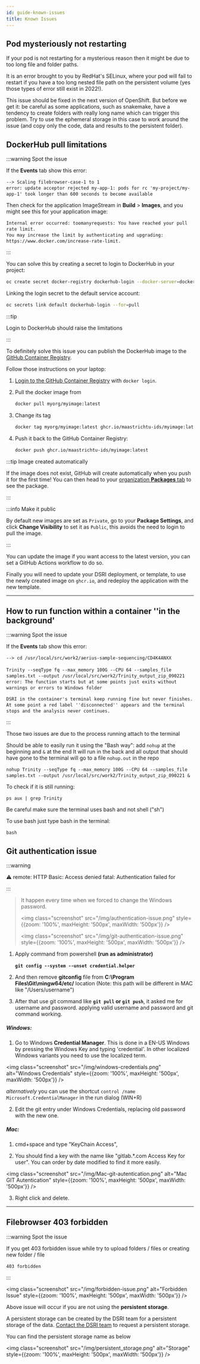 ```yaml
---
id: guide-known-issues
title: Known Issues
---
```


## Pod mysteriously not restarting

If your pod is not restarting for a mysterious reason then it might be due to too long file and folder paths.

It is an error brought to you by RedHat's SELinux, where your pod will fail to restart if you have a too long nested file path on the persistent volume (yes those types of error still exist in 2022!).

This issue should be fixed in the next version of OpenShift. But before we get it: be careful as some applications, such as snakemake, have a tendency to create folders with really long name which can trigger this problem. Try to use the ephemeral storage in this case to work around the issue (and copy only the code, data and results to the persistent folder).

## DockerHub pull limitations

:::warning Spot the issue

If the **Events** tab show this error:

```
--> Scaling filebrowser-case-1 to 1
error: update acceptor rejected my-app-1: pods for rc 'my-project/my-app-1' took longer than 600 seconds to become available
```

Then check for the application ImageStream in **Build** > **Images**, and you might see this for your application image:

```
Internal error occurred: toomanyrequests: You have reached your pull rate limit. 
You may increase the limit by authenticating and upgrading: https://www.docker.com/increase-rate-limit.
```

:::

You can solve this by creating a secret to login to DockerHub in your project:

```bash
oc create secret docker-registry dockerhub-login --docker-server=docker.io --docker-username=dockerhub_username --docker-password=dockerhub_password --docker-email=example@mail.com
```

Linking the login secret to the default service account:

```bash
oc secrets link default dockerhub-login --for=pull
```

:::tip

Login to DockerHub should raise the limitations

:::

To definitely solve this issue you can publish the DockerHub image to the [GitHub Container Registry](https://docs.github.com/en/packages/guides/about-github-container-registry).

Follow those instructions on your laptop:

1. [Login to the GitHub Container Registry](https://maastrichtu-ids.github.io/dsri-documentation/docs/guide-publish-image#login-to-github-container-registry) with `docker login`.

2. Pull the docker image from 

   ```bash
   docker pull myorg/myimage:latest
   ```

3. Change its tag

   ```bash
   docker tag myorg/myimage:latest ghcr.io/maastrichtu-ids/myimage:latest
   ```

4. Push it back to the GitHub Container Registry:

   ```bash
   docker push ghcr.io/maastrichtu-ids/myimage:latest
   ```

:::tip Image created automatically

If the image does not exist, GitHub will create automatically when you push it for the first time! You can then head to your [organization **Packages** tab](https://github.com/orgs/MaastrichtU-IDS/packages) to see the package.

:::

:::info Make it public

By default new images are set as `Private`, go to your **Package Settings**, and click **Change Visibility** to set it as `Public`, this avoids the need to login to pull the image.

:::

You can update the image if you want access to the latest version, you can set a GitHub Actions workflow to do so.

Finally you will need to update your DSRI deployment, or template, to use the newly created image on `ghcr.io`, and redeploy the application with the new template.

---

## How to run function within a container ''in the background'

:::warning Spot the issue

If the **Events** tab show this error:

```
--> cd /usr/local/src/work2/aerius-sample-sequencing/CD4K4ANXX

Trinity --seqType fq --max_memory 100G --CPU 64 --samples_file samples.txt --output /usr/local/src/work2/Trinity_output_zip_090221
error: The function starts but at some points just exits without warnings or errors to Windows folder
```

```
DSRI in the container's terminal keep running fine but never finishes. At some point a red label ''disconnected'' appears and the terminal stops and the analysis never continues.
```

:::

Those two issues are due to the process running attach to the terminal

Should be able to easily run it using the "Bash way": add `nohup` at the beginning and `&` at the end
It will run in the back and all output that should have gone to the terminal will go to a file `nohup.out` in the repo

```
nohup Trinity --seqType fq --max_memory 100G --CPU 64 --samples_file samples.txt --output /usr/local/src/work2/Trinity_output_zip_090221 &
```

To check if it is still running:

```
ps aux | grep Trinity
```

Be careful make sure the terminal uses bash and not shell ("sh")

To use bash just type bash in the terminal:

```
bash
```

## Git authentication issue

:::warning

⚠️ remote: HTTP Basic: Access denied fatal: Authentication failed for

:::

> It happen every time when we forced to change the Windows password.
>
> <img class="screenshot" src="/img/authentication-issue.png" style={{zoom: '100%', maxHeight: '500px', maxWidth: '500px'}} />
>
> <img class="screenshot" src="/img/git-authentication-issue.png" style={{zoom: '100%', maxHeight: '500px', maxWidth: '500px'}} />

1. Apply command from powershell **(run as administrator)**

   **`git config --system --unset credential.helper`**

2. And then remove **gitconfig** file from **C:\Program Files\Git\mingw64/etc/** location (Note: this path will be different in MAC like "/Users/username")

3. After that use git command like **`git pull` or `git push`**, it asked me for username and password. applying valid username and password and git command working.

##### Windows: 

1. Go to Windows **Credential Manager**. This is done in a EN-US Windows by pressing the Windows Key and typing 'credential'. In other localized Windows variants you need to use the localized term.

<img class="screenshot" src="/img/windows-credentials.png" alt="Windows Credentials" style={{zoom: '100%', maxHeight: '500px', maxWidth: '500px'}} />

   *alternatively* you can use the shortcut `control /name Microsoft.CredentialManager` in the run dialog (WIN+R)

2. Edit the git entry under Windows Credentials, replacing old password with the new one.

##### Mac: 

1. cmd+space and type "KeyChain Access",

2. You should find a key with the name like "gitlab.*.com Access Key for user". You can order by date modified to find it more easily.

<img class="screenshot" src="/img/Mac-git-autentication.png" alt="Mac GIT Autentication" style={{zoom: '100%', maxHeight: '500px', maxWidth: '500px'}} />

3. Right click and delete.

---
## Filebrowser 403 forbidden

:::warning Spot the issue

If you get 403 forbidden issue while try to upload folders / files or creating new folder / file 

```
403 forbidden 
```

:::

<img class="screenshot" src="/img/forbidden-issue.png" alt="Forbidden Issue" style={{zoom: '100%', maxHeight: '500px', maxWidth: '500px'}} />

Above issue will occur if you are not using the **persistent storage**.

A persistent storage can be created by the DSRI team for a persistent storage of the data. [Contact the DSRI team](http://localhost:3000/dsri-documentation/help) to request a persistent storage.

You can find the persistent storage name as below

<img class="screenshot" src="/img/persistent_storage.png" alt="Storage" style={{zoom: '100%', maxHeight: '500px', maxWidth: '500px'}} />
